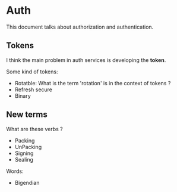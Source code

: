 # Auth

This document talks about authorization and authentication. 

## Tokens

I think the main problem in auth services is developing the **token**. 

Some kind of tokens:
- Rotatble: What is the term 'rotation' is in the context of tokens ?
- Refresh secure
- Binary

## New terms

What are these verbs ? 
- Packing
- UnPacking
- Signing
- Sealing

Words:
- Bigendian